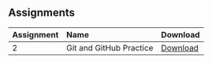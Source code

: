 ## Assignments

<table>
  <thead>
    <tr>
      <th style="text-align: left"> Assignment </th>
      <th style="text-align: left"> Name </th>
      <th style="text-align: left"> Download </th>
    </tr>
  </thead>
  <tbody>
    <tr>
      <td style="text-align: left">2</td>
      <td style="text-align: left">Git and GitHub Practice</td>
      <td style="text-align: left"><a href= "https://github.com/aumc-bscs5th/Software-Engineering/raw/master/Assignments/SE-Assignment%20%232.rar"> Download </a></td>
    </tr>
